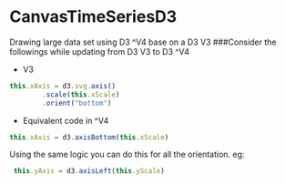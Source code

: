 # CanvasTimeSeriesD3
Drawing large data set using D3 ^V4 base on a D3 V3
###Consider the followings while updating from D3 V3 to D3 ^V4

* V3
```javascript
this.xAxis = d3.svg.axis()
		.scale(this.xScale)
        .orient("bottom")
```

* Equivalent code in ^V4
```javascript
this.xAxis = d3.axisBottom(this.xScale)
```

Using the same logic you can do this for all the orientation.
eg: 
```javascript
 this.yAxis = d3.axisLeft(this.yScale)
```